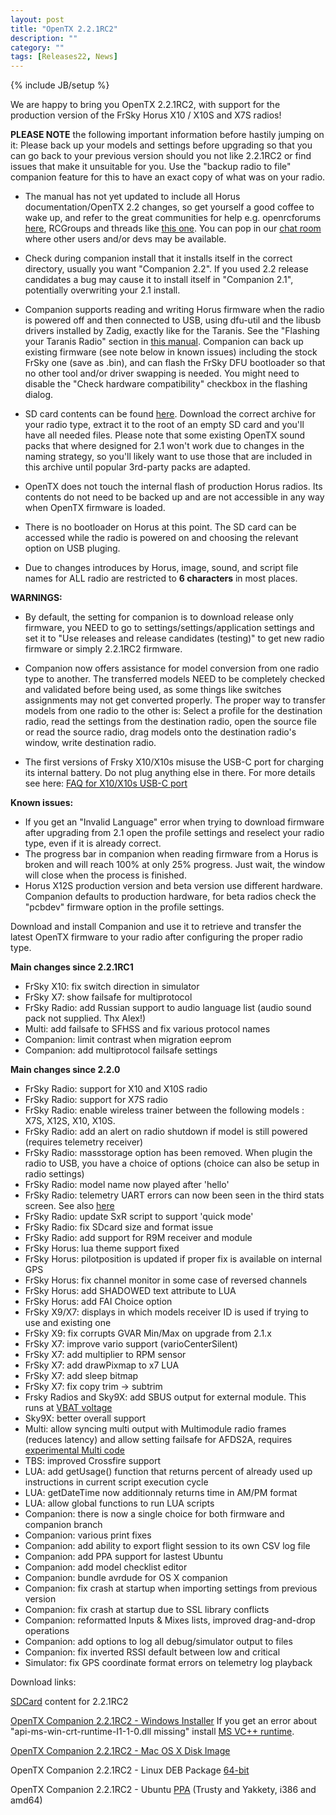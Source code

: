 ```yaml
---
layout: post
title: "OpenTX 2.2.1RC2"
description: ""
category: ""
tags: [Releases22, News]
---
```

{% include JB/setup %}

We are happy to bring you OpenTX 2.2.1RC2, with support for the production version of the FrSky Horus X10 / X10S and X7S radios!

**PLEASE NOTE** the following important information before hastily jumping on it:
Please back up your models and settings before upgrading so that you can go back to your previous version should you not like 2.2.1RC2 or find issues that make it unsuitable for you. Use the "backup radio to file" companion feature for this to have an exact copy of what was on your radio.

- The manual has not yet updated to include all Horus documentation/OpenTX 2.2 changes, so get yourself a good coffee to wake up, and refer to the great communities for help e.g. openrcforums [here](http://openrcforums.com/forum/viewforum.php?f=45), RCGroups and threads like [this one](https://www.rcgroups.com/forums/showthread.php?2823315-OpenTx-2-2). You can pop in our [chat room](http://opentx.rocket.chat) where other users and/or devs may be available.

- Check during companion install that it installs itself in the correct directory, usually you want "Companion 2.2". If you used 2.2 release candidates a bug may cause it to install itself in "Companion 2.1", potentially overwriting your 2.1 install.

- Companion supports reading and writing Horus firmware when the radio is powered off and then connected to USB, using dfu-util and the libusb drivers installed by Zadig, exactly like for the Taranis. See the "Flashing your Taranis Radio" section in [this manual](https://opentx.gitbooks.io/manual-for-opentx-2-2/content/companion-introduction.html). Companion can back up existing firmware (see note below in known issues) including the stock FrSky one (save as .bin), and can flash the FrSky DFU bootloader so that no other tool and/or driver swapping is needed. You might need to disable the "Check hardware compatibility" checkbox in the flashing dialog.

- SD card contents can be found [here](http://downloads.open-tx.org/2.2/rc/sdcard/). Download the correct archive for your radio type, extract it to the root of an empty SD card and you'll have all needed files. Please note that some existing OpenTX sound packs that where designed for 2.1 won't work due to changes in the naming strategy, so you'll likely want to use those that are included in this archive until popular 3rd-party packs are adapted.

- OpenTX does not touch the internal flash of production Horus radios. Its contents do not need to be backed up and are not accessible in any way when OpenTX firmware is loaded.

- There is no bootloader on Horus at this point. The SD card can be accessed while the radio is powered on and choosing the relevant option on USB pluging.

- Due to changes introduces by Horus, image, sound, and script file names for ALL radio are restricted to **6 characters** in most places.

**WARNINGS:**

- By default, the setting for companion is to download release only firmware, you NEED to go to settings/settings/application settings and set it to "Use releases and release candidates (testing)" to get new radio firmware or simply 2.2.1RC2 firmware.

- Companion now offers assistance for model conversion from one radio type to another. The transferred models NEED to be completely checked and validated before being used, as some things like switches assignments may not get converted properly. The proper way to transfer models from one radio to the other is: Select a profile for the destination radio, read the settings from the destination radio, open the source file or read the source radio, drag models onto the destination radio's window, write destination radio.

- The first versions of Frsky X10/X10s misuse the USB-C port for charging its internal battery. Do not plug anything else in there. For more details see here: [FAQ for X10/X10s USB-C port](https://opentx.gitbooks.io/manual-for-opentx-2-2/faq.html#usb-c-port-on-the-frsky-x10-and-x10s)

**Known issues:**

- If you get an "Invalid Language" error when trying to download firmware after upgrading from 2.1 open the profile settings and reselect your radio type, even if it is already correct.
- The progress bar in companion when reading firmware from a Horus is broken and will reach 100% at only 25% progress. Just wait, the window will close when the process is finished.
- Horus X12S production version and beta version use different hardware. Companion defaults to production hardware, for beta radios check the "pcbdev" firmware option in the profile settings.

Download and install Companion and use it to retrieve and transfer the latest OpenTX firmware to your radio after configuring the proper radio type.

**Main changes since 2.2.1RC1**
- FrSky X10: fix switch direction in simulator
- FrSky X7: show failsafe for multiprotocol
- FrSky Radio: add Russian support to audio language list (audio sound pack not supplied. Thx Alex!)
- Multi: add failsafe to SFHSS and fix various protocol names
- Companion: limit contrast when migration eeprom
- Companion: add multiprotocol failsafe settings

**Main changes since 2.2.0**
- FrSky Radio: support for X10 and X10S radio
- FrSky Radio: support for X7S radio
- FrSky Radio: enable wireless trainer between the following models : X7S, X12S, X10, X10S.
- FrSky Radio: add an alert on radio shutdown if model is still powered (requires telemetry receiver)
- FrSky Radio: massstorage option has been removed. When plugin the radio to  USB, you have a choice of options (choice can also be setup in radio settings)
- FrSky Radio: model name now played after 'hello'
- FrSky Radio: telemetry UART errors can now been seen in the third stats screen. See also [here](https://opentx.gitbooks.io/manual-for-opentx-2-2/faq.html#two-xjt-modules-telemetry-from-internal-and-external-module-crossfire-and-internal-module)
- FrSky Radio: update SxR script to support 'quick mode'
- FrSky Radio: fix SDcard size and format issue
- FrSky Radio: add support for R9M receiver and module
- FrSky Horus: lua theme support fixed
- FrSky Horus: pilotposition is updated if proper fix is available on internal GPS
- FrSky Horus: fix channel monitor in some case of reversed channels
- FrSky Horus: add SHADOWED text attribute to LUA
- FrSky Horus: add FAI Choice option
- FrSky X9/X7: displays in which models receiver ID is used if trying to use and existing one
- FrSky X9: fix corrupts GVAR Min/Max on upgrade from 2.1.x
- FrSky X7: improve vario support (varioCenterSilent)
- FrSky X7: add multiplier to RPM sensor
- FrSky X7: add drawPixmap to x7 LUA
- FrSky X7: add sleep bitmap
- FrSky X7: fix copy trim -> subtrim
- Frsky Radios and Sky9X: add SBUS output for external module. This runs at [VBAT voltage](https://opentx.gitbooks.io/manual-for-opentx-2-2/faq.html#voltage-on-frsky-radios-external-module-output)
- Sky9X: better overall support
- Multi: allow syncing multi output with Multimodule radio frames (reduces latency) and allow setting failsafe for AFDS2A, requires [experimental Multi code](https://github.com/schwabe/DIY-Multiprotocol-TX-Module)
- TBS: improved Crossfire support
- LUA: add getUsage() function that returns percent of already used up instructions in current script execution cycle
- LUA: getDateTime now additionnaly returns time in AM/PM format
- LUA: allow global functions to run LUA scripts
- Companion: there is now a single choice for both firmware and companion branch
- Companion: various print fixes
- Companion: add ability to export flight session to its own CSV log file
- Companion: add PPA support for lastest Ubuntu
- Companion: add model checklist editor
- Companion: bundle avrdude for OS X companion
- Companion: fix crash at startup when importing settings from previous version
- Companion: fix crash at startup due to SSL library conflicts
- Companion: reformatted Inputs & Mixes lists, improved drag-and-drop operations
- Companion: add options to log all debug/simulator output to files
- Companion: fix inverted RSSI default between low and critical
- Simulator: fix GPS coordinate format errors on telemetry log playback

Download links:

[SDCard](http://downloads.open-tx.org/2.2/rc/sdcard/) content for 2.2.1RC2

[OpenTX Companion 2.2.1RC2 - Windows Installer](https://downloads.open-tx.org/2.2/rc/companion/windows/companion-windows-2.2.1RC2.exe)
If you get an error about "api-ms-win-crt-runtime-I1-1-0.dll missing" install [MS VC++ runtime](https://support.microsoft.com/en-us/help/2999226/update-for-universal-c-runtime-in-windows).

[OpenTX Companion 2.2.1RC2 - Mac OS X Disk Image](https://downloads.open-tx.org/2.2/rc/companion/macosx/opentx-companion-2.2.1RC2.dmg)

OpenTX Companion 2.2.1RC2 - Linux DEB Package [64-bit](https://downloads.open-tx.org/2.2/rc/companion/linux/companion22_2.2.1RC2_amd64.deb)

OpenTX Companion 2.2.1RC2 - Ubuntu [PPA](https://launchpad.net/~opentx-test/+archive/ubuntu/ppa) (Trusty and Yakkety, i386 and amd64)
